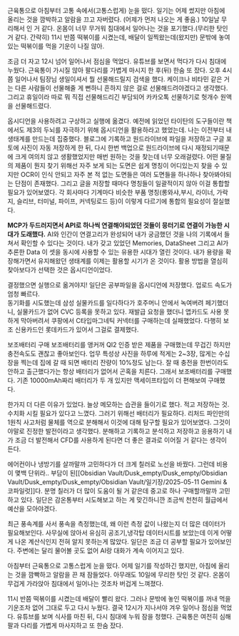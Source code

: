 근육통으로 아침부터 고통 속에서(고통스럽게) 눈을 떴다. 일기는 어제 썼지만 아침에 올리는 것을 깜박하고 알람을 끄고 자버렸다. (어제가 먼저 나오는 게 좋음.)
10일날 무리해서 인 거 같다. 온몸이 너무 무거워 침대에서 일어나는 것을 포기했다.(무리한 탓인 거 같다. 간략히)
11시 반쯤 떡볶이를 시켰는데, 배달이 일찍왔는데(왔지만) 문밖에 놓여있는 떡볶이를 먹을 기운이 나질 않아. <br>
	
조금 더 자고 12시 넘어 일어나서 점심을 먹었다. 
유튜브를 보면서 먹다가 다시 침대에 누웠다.
근육통이 가시질 않아 팔다리를 가볍게 마시지 한 후(뒤) 한숨 또 잤다.
오후 4시쯤 일어나서 팀장님 생일이셔서 뭘 선물해드릴지 검색을 했다.
케이크나 비타민 같은 거는 다른 사람들이 선물해줄 게 뻔하니 흔하지 않은 걸로 선물해드려야겠다고 생각했다.
그리고 휴일이라 따로 뭐 직접 선물해드리긴 부담되어 카카오톡 선물하기로 헛개수 원액을 선물해드렸다.<br>

옵시디언을 사용하려고 구상하고 실행에 옮겼다.
 예전에 읽었던 타이탄의 도구들이란 책에서도 제3의 두뇌를 자극하기 위해 옵시디언을 활용하라고 했었는데. 나는 이전부터 내 생태계를 만드는데 집중했다. 블로그에 기록하고 원드라이브에 파일을 저장하고 구글 포토에 사진이 자동 저장하게 한 뒤, 다시 한번 백업으로 원드라이브에 다시 재정되기때문에 크게 여의치 않고 생활했었지만 매번 원하는 것을 찾는데 너무 오래걸렸다. 어떤 물질의 제품이 뭔지 찾기 위해선 자주 보게 되는 도면은 쉽게 명칭이 어디있는지 찾을 수 있지만 OCR이 인식 안되고 자주 본 적 없는 도면들은 여러 도면들을 하나하나 찾아봐야되는 단점이 존재했다. 그리고 글을 저장할 때마다 명칭들이 일괄적이지 않아 이걸 통합할 필요가 있어보였다. 각 회사마다 기계마다 비슷한 부품 명칭(롱와샤,부시, 라이너, 가락지, 슬리브, 터미널, 파이프, 커넥팅로드 등)이 이렇게 다르기에 통합의 필요성이 절실했다.  

**MCP가 두드러지면서 API로 하나씩 연결해야되었던 것들이 뭉터기로 연결이 가능한 시대가 도래했다.**
AI와 인간이 연결고리가 완성되어 내가 궁금했던 것을 나의 기록에서 들쳐서 확인할 수 있다는 것이다.
내가 갖고 있었던 Memories, DataSheet 그리고 AI가 추론한 Data 이 셋을 동시에 사용할 수 있는 유용한 시대가 열린 것이다. 
내가 용량을 확장해가면서 유지해왔던 생태계를 이제는 활용할 시기가 온 것이다.
활용 방법을 열심히 찾아보다가 선택한 것은 옵시디언이었다.

결정했으면 실행으로 옮겨야지!
일단은 공부파일을 옵시디언에 저장했다. 업로드 속도가 엄청 빠르다.  
동기화를 시도했는데 삼성 실물카드를 일다하다가 호주머니 안에서 녹여버려 페기했더니, 실물카드가 없어 CVC 등록을 못하고 있다.
재발급 요청을 했더니 앱카드도 사용 못하게 막아버려서 쿠팡에서 C타입마그네틱 커넥터를 구매하는데 실패했었다. 다행히 보조 신용카드인 롯데카드가 있어서 그걸로 결제했다.


보조배터리 구매
보조배터리를 앵커꺼 QI2 인증 받은 제품을 구매했는데 무겁긴 하지만 충전속도도 괜찮고 좋아보인다.
업무 특성상 사진을 하루에 적게는 2~3장, 많게는 수십장을 찍는데 집에 갈 때 되면 배터리 잔량이 10%정도 남는다. 잘 때 충전을 한번이라도 안하고 출근했다가는 항상 배터리가 없어서 곤혹을 치른다.
그래서 보조배터리를 구매했다. 기존 10000mAh짜리 배터리가 두 개 있지만 맥세이프타입이 더 편해보여 구매했다. 

한가지 더 다른 이유가 있었다. 
늘상 메모하는 습관을 들이기로 했다. 적고 저장하는 것. 수치화 시킬 필요가 있다고 느꼈다. 그러기 위해선 배터리가 필요하다.
 리처드 파인만의 1원칙 사고처럼 물체를 역으로 분해해서 이것에 대해 탐구할 필요가 있어보였다.
그것이야말로 진정한 발전이라고 생각했다. 분해하고 기록하고 분석하고 저장하고 응용하기 내가 조금 더 발전해서 CFD를 사용하게 된다면 더 좋은 결과로 이어질 거 같다는 생각이든다.

에어컨이나 냉방기를 살까말까 고민하다가 더 크게 칠러로 노선을 바꿨다.
그런데 비용이 몇백 단위라.. 부담이 된[[Obsidian Vault/Dusk_empty/Dusk_empty/Obsidian Vault/Dusk_empty/Dusk_empty/Obsidian Vault/일기장/2025-05-11 Gemini & 코파일럿]]다.
분명 칠러가 더 많이 도움이 될 거 같은데 중고로 하나 구매할까말까 고민하고 있다.
일단은 감온통부터 시도해보고 하는 게 맞긴하니깐 조금씩 천천히 월급에서 예산을 모아야겠다.



최근 풍속계를 사서 풍속을 측정했는데, 왜 이런 측정 값이 나왔는지 더 많은 데이터가 필요해보인다. 
사무실에 앉아서 유심히 공조기,냉각탑 데이터시트를 보았는데 이게 어떻게 나온 계산식인지 전혀 알지 못하는게 많았다. 일단은 조금 더 공부할 필요가 있어보인다. 
주변에는 달리 물어볼 곳도 없어 AI랑 대화가 계속 이어지고 있다.

아침부터 근육통으로 고통스럽게 눈을 떴다. 어제 일기를 작성하긴 했지만, 아침에 올리는 것을 깜빡하고 알람을 끈 채 잠들었다. 아무래도 10일에 무리한 탓인 것 같다. 온몸이 무겁게 가라앉아 침대에서 일어나는 것조차 버겁게 느껴졌다.

11시 반쯤 떡볶이를 시켰는데 배달이 빨리 왔다. 그러나 문밖에 놓인 떡볶이를 꺼내 먹을 기운조차 없어 그대로 두고 다시 누웠다. 결국 12시가 지나서야 겨우 일어나 점심을 먹었다. 유튜브를 보며 식사를 마친 뒤, 다시 침대에 누워 잠을 청했다. 근육통은 여전히 심해 팔과 다리를 가볍게 마사지하고 또 한숨 잤다.





